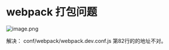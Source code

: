 # webpack 打包问题

![image.png](https://upload-images.jianshu.io/upload_images/4432476-874738719c16258f.png?imageMogr2/auto-orient/strip|imageView2/2/w/1240)

解决： conf/webpack/webpack.dev.conf.js 第82行的的地址不对。

